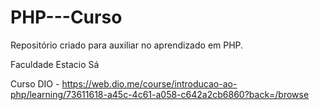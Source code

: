 # PHP---Curso

Repositório criado para auxiliar no aprendizado em PHP.

Faculdade Estacio Sá

Curso DIO - https://web.dio.me/course/introducao-ao-php/learning/73611618-a45c-4c61-a058-c642a2cb6860?back=/browse

##